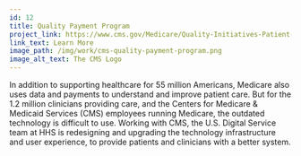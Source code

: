 ```yaml
---
id: 12
title: Quality Payment Program
project_link: https://www.cms.gov/Medicare/Quality-Initiatives-Patient-Assessment-Instruments/Value-Based-Programs/MACRA-MIPS-and-APMs/MACRA-MIPS-and-APMs.html
link_text: Learn More 
image_path: /img/work/cms-quality-payment-program.png
image_alt_text: The CMS Logo
---
```


In addition to supporting healthcare for 55 million Americans, Medicare also uses data and payments to understand and improve patient care. But for the 1.2 million clinicians providing care, and the Centers for Medicare &amp; Medicaid Services (CMS) employees running Medicare, the outdated technology is difficult to use. Working with CMS, the U.S. Digital Service team at HHS is redesigning and upgrading the technology infrastructure and user experience, to provide patients and clinicians with a better system.